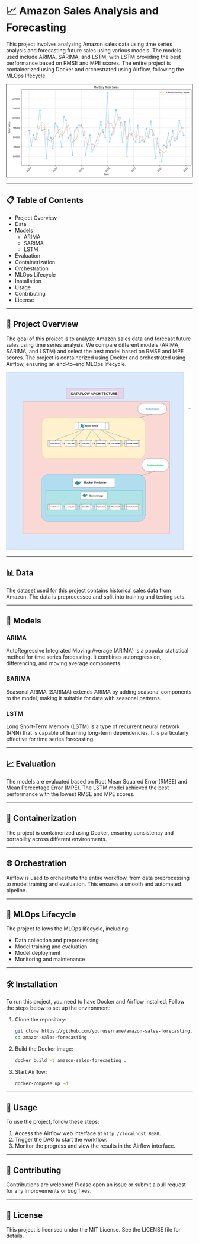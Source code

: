 
# 📈 Amazon Sales Analysis and Forecasting

This project involves analyzing Amazon sales data using time series analysis and forecasting future sales using various models. The models used include ARIMA, SARIMA, and LSTM, with LSTM providing the best performance based on RMSE and MPE scores. The entire project is containerized using Docker and orchestrated using Airflow, following the MLOps lifecycle.

![Monthly_Total Sales Chart](total_sales.png)

---

## 📋 Table of Contents
- Project Overview
- Data
- Models
  - ARIMA
  - SARIMA
  - LSTM
- Evaluation
- Containerization
- Orchestration
- MLOps Lifecycle
- Installation
- Usage
- Contributing
- License

---

## 📖 Project Overview
The goal of this project is to analyze Amazon sales data and forecast future sales using time series analysis. We compare different models (ARIMA, SARIMA, and LSTM) and select the best model based on RMSE and MPE scores. The project is containerized using Docker and orchestrated using Airflow, ensuring an end-to-end MLOps lifecycle.

![Data Flow](data_architecture.png)

---

## 📊 Data
The dataset used for this project contains historical sales data from Amazon. The data is preprocessed and split into training and testing sets.

---

## 🧠 Models

### ARIMA
AutoRegressive Integrated Moving Average (ARIMA) is a popular statistical method for time series forecasting. It combines autoregression, differencing, and moving average components.

### SARIMA
Seasonal ARIMA (SARIMA) extends ARIMA by adding seasonal components to the model, making it suitable for data with seasonal patterns.

### LSTM
Long Short-Term Memory (LSTM) is a type of recurrent neural network (RNN) that is capable of learning long-term dependencies. It is particularly effective for time series forecasting.

---

## 📈 Evaluation
The models are evaluated based on Root Mean Squared Error (RMSE) and Mean Percentage Error (MPE). The LSTM model achieved the best performance with the lowest RMSE and MPE scores.

---

## 🐳 Containerization
The project is containerized using Docker, ensuring consistency and portability across different environments.

---

## 🌐 Orchestration
Airflow is used to orchestrate the entire workflow, from data preprocessing to model training and evaluation. This ensures a smooth and automated pipeline.

---

## 🔄 MLOps Lifecycle
The project follows the MLOps lifecycle, including:
- Data collection and preprocessing
- Model training and evaluation
- Model deployment
- Monitoring and maintenance

---

## 🛠️ Installation
To run this project, you need to have Docker and Airflow installed. Follow the steps below to set up the environment:

1. Clone the repository:
   ```bash
   git clone https://github.com/yourusername/amazon-sales-forecasting.git
   cd amazon-sales-forecasting
   ```

2. Build the Docker image:
   ```bash
   docker build -t amazon-sales-forecasting .
   ```

3. Start Airflow:
   ```bash
   docker-compose up -d
   ```

---

## 🚀 Usage
To use the project, follow these steps:

1. Access the Airflow web interface at `http://localhost:8080`.
2. Trigger the DAG to start the workflow.
3. Monitor the progress and view the results in the Airflow interface.

---

## 🤝 Contributing
Contributions are welcome! Please open an issue or submit a pull request for any improvements or bug fixes.

---

## 📜 License
This project is licensed under the MIT License. See the LICENSE file for details.
```
